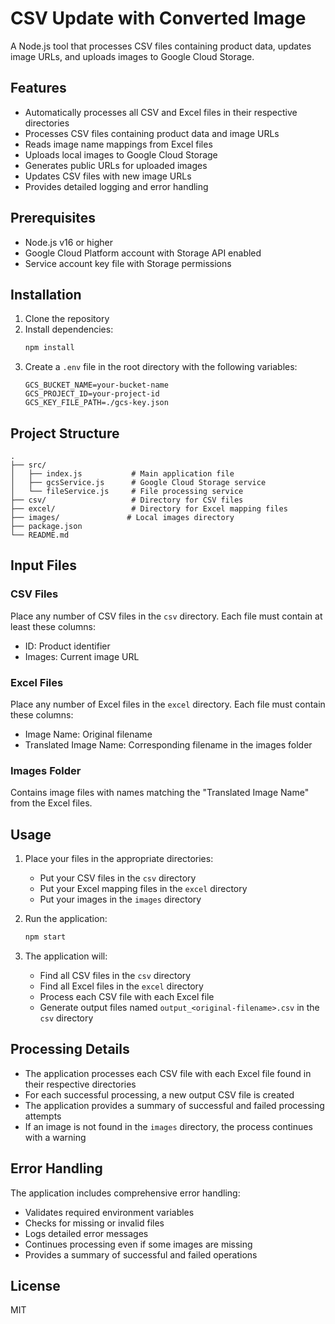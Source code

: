 # CSV Update with Converted Image

A Node.js tool that processes CSV files containing product data, updates image URLs, and uploads images to Google Cloud Storage.

## Features

- Automatically processes all CSV and Excel files in their respective directories
- Processes CSV files containing product data and image URLs
- Reads image name mappings from Excel files
- Uploads local images to Google Cloud Storage
- Generates public URLs for uploaded images
- Updates CSV files with new image URLs
- Provides detailed logging and error handling

## Prerequisites

- Node.js v16 or higher
- Google Cloud Platform account with Storage API enabled
- Service account key file with Storage permissions

## Installation

1. Clone the repository
2. Install dependencies:
   ```bash
   npm install
   ```
3. Create a `.env` file in the root directory with the following variables:
   ```
   GCS_BUCKET_NAME=your-bucket-name
   GCS_PROJECT_ID=your-project-id
   GCS_KEY_FILE_PATH=./gcs-key.json
   ```

## Project Structure

```
.
├── src/
│   ├── index.js           # Main application file
│   ├── gcsService.js      # Google Cloud Storage service
│   └── fileService.js     # File processing service
├── csv/                   # Directory for CSV files
├── excel/                 # Directory for Excel mapping files
├── images/               # Local images directory
├── package.json
└── README.md
```

## Input Files

### CSV Files
Place any number of CSV files in the `csv` directory. Each file must contain at least these columns:
- ID: Product identifier
- Images: Current image URL

### Excel Files
Place any number of Excel files in the `excel` directory. Each file must contain these columns:
- Image Name: Original filename
- Translated Image Name: Corresponding filename in the images folder

### Images Folder
Contains image files with names matching the "Translated Image Name" from the Excel files.

## Usage

1. Place your files in the appropriate directories:
   - Put your CSV files in the `csv` directory
   - Put your Excel mapping files in the `excel` directory
   - Put your images in the `images` directory

2. Run the application:
   ```bash
   npm start
   ```

3. The application will:
   - Find all CSV files in the `csv` directory
   - Find all Excel files in the `excel` directory
   - Process each CSV file with each Excel file
   - Generate output files named `output_<original-filename>.csv` in the `csv` directory

## Processing Details

- The application processes each CSV file with each Excel file found in their respective directories
- For each successful processing, a new output CSV file is created
- The application provides a summary of successful and failed processing attempts
- If an image is not found in the `images` directory, the process continues with a warning

## Error Handling

The application includes comprehensive error handling:
- Validates required environment variables
- Checks for missing or invalid files
- Logs detailed error messages
- Continues processing even if some images are missing
- Provides a summary of successful and failed operations

## License

MIT 